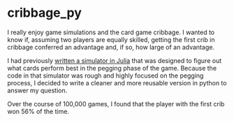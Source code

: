 # cribbage_py
I really enjoy game simulations and the card game cribbage. I wanted to know if, assuming two players are equally skilled, getting the first crib in cribbage conferred an advantage and, if so, how large of an advantage. 

I had previously [written a simulator in Julia](https://github.com/matthewjrogers/julia_plays_cribbage) that was designed to figure out what cards perform best in the pegging phase of the game. Because the code in that simulator was rough and highly focused on the pegging process, I decided to write a cleaner and more reusable version in python to answer my question.

Over the course of 100,000 games, I found that the player with the first crib won 56% of the time.
